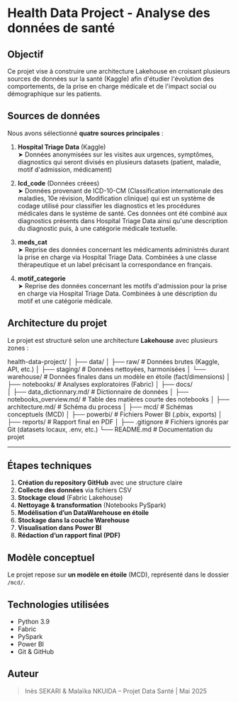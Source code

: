 # Health Data Project - Analyse des données de santé

## Objectif

Ce projet vise à construire une architecture Lakehouse en croisant plusieurs sources de données sur la santé (Kaggle) afin d'étudier l'évolution des comportements, de la prise en charge médicale et de l'impact social ou démographique sur les patients.

## Sources de données

Nous avons sélectionné **quatre sources principales** :

1. **Hospital Triage Data** (Kaggle)  
   ➤ Données anonymisées sur les visites aux urgences, symptômes, diagnostics qui seront divisés en plusieurs datasets (patient, maladie, motif d'admission, médicament)

2. **Icd_code** (Données créees)  
   ➤ Données provenant de ICD-10-CM (Classification internationale des maladies, 10e révision, Modification clinique) qui est un système de codage utilisé pour classifier les diagnostics et les procédures médicales dans le système de santé. Ces données ont été combiné aux diagnostics présents dans Hospital Triage Data ainsi qu'une description du diagnostic puis, à une catégorie médicale textuelle.

3. **meds_cat**  
   ➤ Reprise des données concernant les médicaments administrés durant la prise en charge via Hospital Triage Data. Combinées à une classe thérapeutique et un label précisant la correspondance en français.

 4. **motif_categorie**  
   ➤ Reprise des données concernant les motifs d'admission pour la prise en charge via Hospital Triage Data. Combinées à une déscription du motif et une catégorie médicale.

## Architecture du projet

Le projet est structuré selon une architecture **Lakehouse** avec plusieurs zones :

health-data-project/
│
├── data/
│   ├── raw/                     # Données brutes (Kaggle, API, etc.)
│   ├── staging/                 # Données nettoyées, harmonisées
│   └── warehouse/               # Données finales dans un modèle en étoile (fact/dimensions)
│
├── notebooks/                   # Analyses exploratoires (Fabric)
│
├── docs/                        
│   ├── data_dictionnary.md/     # Dictionnaire de données
│   ├── notebooks_overview.md/   # Table des matières courte des notebooks
│   ├── architecture.md/         # Schéma du process
│
├── mcd/                         # Schémas conceptuels (MCD)
│
├── powerbi/                     # Fichiers Power BI (.pbix, exports)
│
├── reports/                     # Rapport final en PDF
│
├── .gitignore                   # Fichiers ignorés par Git (datasets locaux, .env, etc.)
└── README.md                    # Documentation du projet

---


## Étapes techniques

1. **Création du repository GitHub** avec une structure claire  
2. **Collecte des données** via fichiers CSV  
3. **Stockage cloud** (Fabric Lakehouse)  
4. **Nettoyage & transformation** (Notebooks PySpark)  
5. **Modélisation d’un DataWarehouse en étoile**  
6. **Stockage dans la couche Warehouse**
7. **Visualisation dans Power BI**  
8. **Rédaction d’un rapport final (PDF)**

## Modèle conceptuel

Le projet repose sur **un modèle en étoile** (MCD), représenté dans le dossier `/mcd/`.  

## Technologies utilisées

- Python 3.9
- Fabric
- PySpark
- Power BI
- Git & GitHub

## Auteur

> Inès SEKARI & Malaïka NKUIDA – Projet Data Santé | Mai 2025







